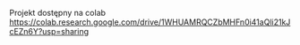 Projekt dostępny na colab https://colab.research.google.com/drive/1WHUAMRQCZbMHFn0i41aQli21kJcEZn6Y?usp=sharing
